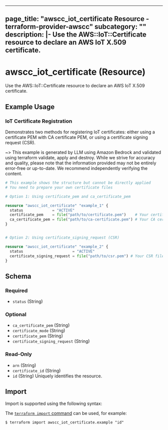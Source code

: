 
---
page_title: "awscc_iot_certificate Resource - terraform-provider-awscc"
subcategory: ""
description: |-
  Use the AWS::IoT::Certificate resource to declare an AWS IoT X.509 certificate.
---

# awscc_iot_certificate (Resource)

Use the AWS::IoT::Certificate resource to declare an AWS IoT X.509 certificate.

## Example Usage

### IoT Certificate Registration

Demonstrates two methods for registering IoT certificates: either using a certificate PEM with CA certificate PEM, or using a certificate signing request (CSR).

~> This example is generated by LLM using Amazon Bedrock and validated using terraform validate, apply and destroy. While we strive for accuracy and quality, please note that the information provided may not be entirely error-free or up-to-date. We recommend independently verifying the content.

```terraform
# This example shows the structure but cannot be directly applied
# You need to prepare your own certificate files

# Option 1: Using certificate_pem and ca_certificate_pem

resource "awscc_iot_certificate" "example_1" {
  status             = "ACTIVE"
  certificate_pem    = file("path/to/certificate.pem")    # Your certificate PEM
  ca_certificate_pem = file("path/to/ca-certificate.pem") # Your CA certificate PEM
}


# Option 2: Using certificate_signing_request (CSR)

resource "awscc_iot_certificate" "example_2" {
  status                      = "ACTIVE"
  certificate_signing_request = file("path/to/csr.pem") # Your CSR file
}
```

<!-- schema generated by tfplugindocs -->
## Schema

### Required

- `status` (String)

### Optional

- `ca_certificate_pem` (String)
- `certificate_mode` (String)
- `certificate_pem` (String)
- `certificate_signing_request` (String)

### Read-Only

- `arn` (String)
- `certificate_id` (String)
- `id` (String) Uniquely identifies the resource.

## Import

Import is supported using the following syntax:

The [`terraform import` command](https://developer.hashicorp.com/terraform/cli/commands/import) can be used, for example:

```shell
$ terraform import awscc_iot_certificate.example "id"
```
